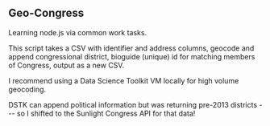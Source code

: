 Geo-Congress
------------

Learning node.js via common work tasks.

This script takes a CSV with identifier and address columns, geocode and append congressional district, bioguide (unique) id for matching members of Congress, output as a new CSV.

I recommend using a Data Science Toolkit VM locally for high volume geocoding.

DSTK can append political information but was returning pre-2013 districts --- so I shifted to the Sunlight Congress API for that data!

